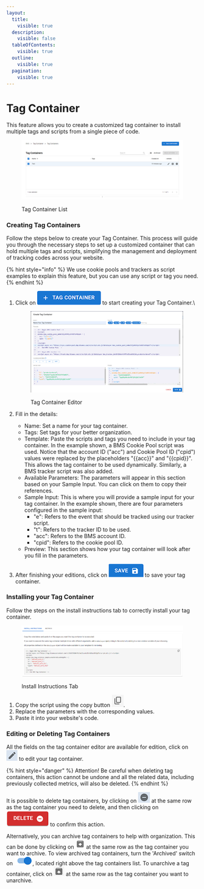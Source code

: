 ```yaml
---
layout:
  title:
    visible: true
  description:
    visible: false
  tableOfContents:
    visible: true
  outline:
    visible: true
  pagination:
    visible: true
---
```


# Tag Container

This feature allows you to create a customized tag container to install multiple tags and scripts from a single piece of code.

<figure><img src="../../.gitbook/assets/image (16).png" alt=""><figcaption><p>Tag Container List</p></figcaption></figure>

### Creating Tag Containers

Follow the steps below to create your Tag Container. This process will guide you through the necessary steps to set up a customized container that can hold multiple tags and scripts, simplifying the management and deployment of tracking codes across your website.

{% hint style="info" %}
We use cookie pools and trackers as script examples to explain this feature, but you can use any script or tag you need.
{% endhint %}

1.  Click on <img src="../../.gitbook/assets/image (2).png" alt="" data-size="line"> to start creating your Tag Container.\


    <figure><img src="../../.gitbook/assets/Captura de tela 2024-10-01 114707.png" alt=""><figcaption><p>Tag Container Editor</p></figcaption></figure>
2. Fill in the details:
   * Name: Set a name for your tag container.
   * Tags: Set tags for your better organization.
   * Template: Paste the scripts and tags you need to include in your tag container. In the example shown, a BMS Cookie Pool script was used. Notice that the account ID ("acc") and Cookie Pool ID ("cpid") values were replaced by the placeholders "\{{acc\}}" and "\{{cpid\}}". This allows the tag container to be used dynamically. Similarly, a BMS tracker script was also added.
   * Available Parameters: The parameters will appear in this section based on your Sample Input. You can click on them to copy their references.
   * Sample Input: This is where you will provide a sample input for your tag container. In the example shown, there are four parameters configured in the sample input:
     * "e": Refers to the event that should be tracked using our tracker script.
     * "t": Refers to the tracker ID to be used.
     * "acc": Refers to the BMS account ID.
     * "cpid": Refers to the cookie pool ID.
   * Preview: This section shows how your tag container will look after you fill in the parameters.
3. After finishing your editions, click on <img src="../../.gitbook/assets/image (3).png" alt="" data-size="line"> to save your tag container.

### Installing your Tag Container

Follow the steps on the install instructions tab to correctly install your tag container.

<figure><img src="../../.gitbook/assets/image (4).png" alt=""><figcaption><p>Install Instructions Tab</p></figcaption></figure>

1. Copy the script using the copy button <img src="../../.gitbook/assets/image (5).png" alt="" data-size="line">.
2. Replace the parameters with the corresponding values.
3. Paste it into your website's code.

### Editing or Deleting Tag Containers

All the fields on the tag container editor are available for edition, click on <img src="../../.gitbook/assets/image (6).png" alt="" data-size="line"> to edit your tag container.

{% hint style="danger" %}
Attention! Be careful when deleting tag containers, this action cannot be undone and all the related data, including previously collected metrics, will also be deleted.
{% endhint %}

It is possible to delete tag containers, by clicking on <img src="../../.gitbook/assets/image (7).png" alt="" data-size="line"> at the same row as the tag container you need to delete, and then clicking on <img src="../../.gitbook/assets/image (8).png" alt="" data-size="line"> to confirm this action.&#x20;

Alternatively, you can archive tag containers to help with organization. This can be done by clicking on <img src="../../.gitbook/assets/image (9).png" alt="" data-size="line"> at the same row as the tag container you want to archive. To view archived tag containers, turn the 'Archived' switch on ![](<../../.gitbook/assets/image (10).png>), located right above the tag containers list. To unarchive a tag container, click on <img src="../../.gitbook/assets/image (11).png" alt="" data-size="line"> at the same row as the tag container you want to unarchive.
